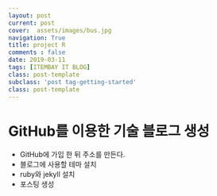 ```yaml
---
layout: post
current: post
cover:  assets/images/bus.jpg
navigation: True
title: project R
comments : false
date: 2019-03-11
tags: [ITEMBAY IT BLOG]
class: post-template
subclass: 'post tag-getting-started'
class: post-template
---
```


<h1>GitHub를 이용한 기술 블로그 생성</h1>

<ul>
<li>GitHub에 가입 한 뒤 주소를 만든다.</li>
<li>블로그에 사용할 테마 설치 </li>
<li>ruby와 jekyll 설치 </li>
<li>포스팅 생성 </li>
</ul>